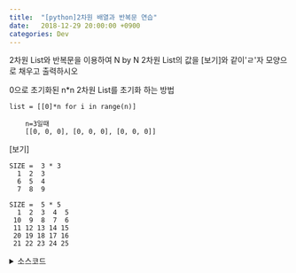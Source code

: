 ```yaml
---
title:  "[python]2차원 배열과 반복문 연습"
date:   2018-12-29 20:00:00 +0900
categories: Dev
---
```



2차원 List와 반복문을 이용하여 N by N 2차원 List의 값을 \[보기\]와 같이'ㄹ'자 모양으로  채우고 출력하시오



0으로 초기화된 n*n 2차원 List를 초기화 하는 방법

`list = [[0]*n for i in range(n)]`

```
    n=3일때
    [[0, 0, 0], [0, 0, 0], [0, 0, 0]]
```



\[보기]
```
SIZE =  3 * 3
  1  2  3
  6  5  4
  7  8  9
```

```
SIZE =  5 * 5
  1  2  3  4  5
 10  9  8  7  6
 11 12 13 14 15
 20 19 18 17 16
 21 22 23 24 25
```


<details><summary markdown='span'>소스코드</summary>


#### loopAndList.py

```python
SIZE = 5
list = [[0]*SIZE for i in range(SIZE)]
count = 1

for i in range(SIZE):
    for j in range(SIZE):
        if i % 2 == 0:
            list[i][j] = count
        else:
            list[i][SIZE-1-j] = count
        count += 1

print("SIZE = ", SIZE, "*", SIZE)
for i in range(SIZE):
    for j in range(SIZE):
        print("%3d" % list[i][j], end='')
    print()
```

</details>




